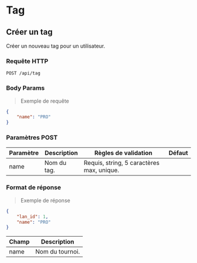 # Tag

## Créer un tag

Créer un nouveau tag pour un utilisateur.

### Requête HTTP

`POST /api/tag`

### Body Params

> Exemple de requête

```json
{
	"name": "PRO"
}
```

### Paramètres POST

Paramètre | Description | Règles de validation | Défaut
--------- | ----------- | -------------------- | ------
name | Nom du tag. | Requis, string, 5 caractères max, unique. |

### Format de réponse

> Exemple de réponse

```json
{
    "lan_id": 1,
    "name": "PRO"
}
```

Champ | Description
--------- | -----------
name | Nom du tournoi. 